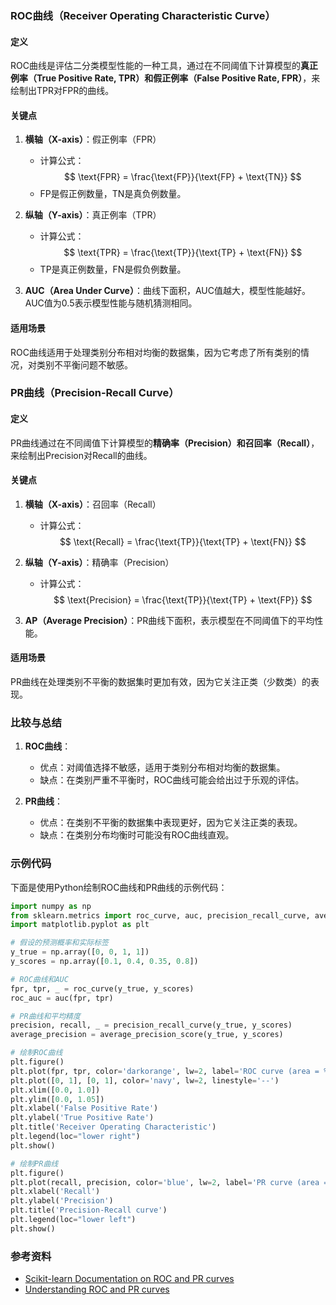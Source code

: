 ### ROC曲线（Receiver Operating Characteristic Curve）

#### 定义
ROC曲线是评估二分类模型性能的一种工具，通过在不同阈值下计算模型的**真正例率（True Positive Rate, TPR）**和**假正例率（False Positive Rate, FPR）**，来绘制出TPR对FPR的曲线。

#### 关键点
1. **横轴（X-axis）**：假正例率（FPR）
   - 计算公式：$$ \text{FPR} = \frac{\text{FP}}{\text{FP} + \text{TN}} $$
   - FP是假正例数量，TN是真负例数量。

2. **纵轴（Y-axis）**：真正例率（TPR）
   - 计算公式：$$ \text{TPR} = \frac{\text{TP}}{\text{TP} + \text{FN}} $$
   - TP是真正例数量，FN是假负例数量。

3. **AUC（Area Under Curve）**：曲线下面积，AUC值越大，模型性能越好。AUC值为0.5表示模型性能与随机猜测相同。

#### 适用场景
ROC曲线适用于处理类别分布相对均衡的数据集，因为它考虑了所有类别的情况，对类别不平衡问题不敏感。

### PR曲线（Precision-Recall Curve）

#### 定义
PR曲线通过在不同阈值下计算模型的**精确率（Precision）**和**召回率（Recall）**，来绘制出Precision对Recall的曲线。

#### 关键点
1. **横轴（X-axis）**：召回率（Recall）
   - 计算公式：$$ \text{Recall} = \frac{\text{TP}}{\text{TP} + \text{FN}} $$

2. **纵轴（Y-axis）**：精确率（Precision）
   - 计算公式：$$ \text{Precision} = \frac{\text{TP}}{\text{TP} + \text{FP}} $$

3. **AP（Average Precision）**：PR曲线下面积，表示模型在不同阈值下的平均性能。

#### 适用场景
PR曲线在处理类别不平衡的数据集时更加有效，因为它关注正类（少数类）的表现。

### 比较与总结

1. **ROC曲线**：
   - 优点：对阈值选择不敏感，适用于类别分布相对均衡的数据集。
   - 缺点：在类别严重不平衡时，ROC曲线可能会给出过于乐观的评估。

2. **PR曲线**：
   - 优点：在类别不平衡的数据集中表现更好，因为它关注正类的表现。
   - 缺点：在类别分布均衡时可能没有ROC曲线直观。

### 示例代码

下面是使用Python绘制ROC曲线和PR曲线的示例代码：

```python
import numpy as np
from sklearn.metrics import roc_curve, auc, precision_recall_curve, average_precision_score
import matplotlib.pyplot as plt

# 假设的预测概率和实际标签
y_true = np.array([0, 0, 1, 1])
y_scores = np.array([0.1, 0.4, 0.35, 0.8])

# ROC曲线和AUC
fpr, tpr, _ = roc_curve(y_true, y_scores)
roc_auc = auc(fpr, tpr)

# PR曲线和平均精度
precision, recall, _ = precision_recall_curve(y_true, y_scores)
average_precision = average_precision_score(y_true, y_scores)

# 绘制ROC曲线
plt.figure()
plt.plot(fpr, tpr, color='darkorange', lw=2, label='ROC curve (area = %0.2f)' % roc_auc)
plt.plot([0, 1], [0, 1], color='navy', lw=2, linestyle='--')
plt.xlim([0.0, 1.0])
plt.ylim([0.0, 1.05])
plt.xlabel('False Positive Rate')
plt.ylabel('True Positive Rate')
plt.title('Receiver Operating Characteristic')
plt.legend(loc="lower right")
plt.show()

# 绘制PR曲线
plt.figure()
plt.plot(recall, precision, color='blue', lw=2, label='PR curve (area = %0.2f)' % average_precision)
plt.xlabel('Recall')
plt.ylabel('Precision')
plt.title('Precision-Recall curve')
plt.legend(loc="lower left")
plt.show()
```

### 参考资料
- [Scikit-learn Documentation on ROC and PR curves](https://scikit-learn.org/stable/auto_examples/model_selection/plot_roc.html)
- [Understanding ROC and PR curves](https://towardsdatascience.com/understanding-roc-curves-and-pr-curves-a8b561e515af)